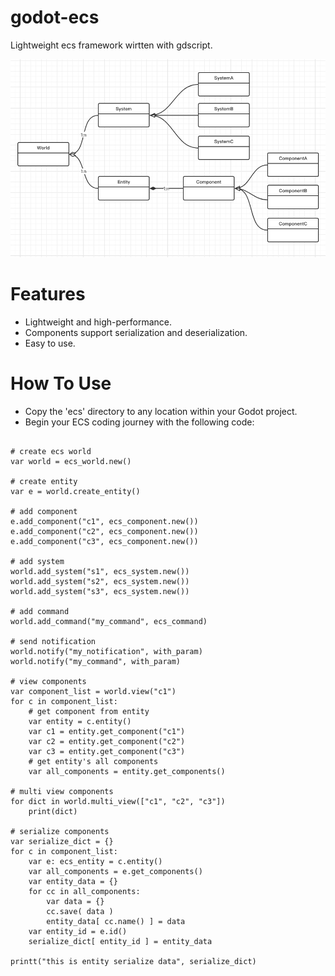 # godot-ecs
Lightweight ecs framework wirtten with gdscript.

![](ecs.png)

# Features

- Lightweight and high-performance.
- Components support serialization and deserialization.
- Easy to use.

# How To Use

- Copy the 'ecs' directory to any location within your Godot project.
- Begin your ECS coding journey with the following code:

```

# create ecs world
var world = ecs_world.new()

# create entity
var e = world.create_entity()

# add component
e.add_component("c1", ecs_component.new())
e.add_component("c2", ecs_component.new())
e.add_component("c3", ecs_component.new())

# add system
world.add_system("s1", ecs_system.new())
world.add_system("s2", ecs_system.new())
world.add_system("s3", ecs_system.new())

# add command
world.add_command("my_command", ecs_command)

# send notification
world.notify("my_notification", with_param)
world.notify("my_command", with_param)

# view components
var component_list = world.view("c1")
for c in component_list:
	# get component from entity
	var entity = c.entity()
	var c1 = entity.get_component("c1")
	var c2 = entity.get_component("c2")
	var c3 = entity.get_component("c3")
	# get entity's all components
	var all_components = entity.get_components()

# multi view components
for dict in world.multi_view(["c1", "c2", "c3"])
	print(dict)
	
# serialize components
var serialize_dict = {}
for c in component_list:
	var e: ecs_entity = c.entity()
	var all_components = e.get_components()
	var entity_data = {}
	for cc in all_components:
		var data = {}
		cc.save( data )
		entity_data[ cc.name() ] = data
	var entity_id = e.id()
	serialize_dict[ entity_id ] = entity_data

printt("this is entity serialize data", serialize_dict)

```
